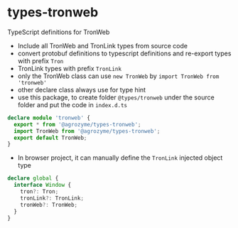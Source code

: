 # types-tronweb

TypeScript definitions for TronWeb

- Include all TronWeb and TronLink types from source code
- convert protobuf definitions to typescript definitions and re-export types with prefix `Tron`
- TronLink types with prefix `TronLink`
- only the TronWeb class can use `new TronWeb` by `import TronWeb from 'tronweb'`
- other declare class always use for type hint
- use this package, to create folder `@types/tronweb` under the source folder and put the code in `index.d.ts`

```ts
declare module 'tronweb' {
  export * from '@agrozyme/types-tronweb';
  import TronWeb from '@agrozyme/types-tronweb';
  export default TronWeb;
}
```

- In browser project, it can manually define the `TronLink` injected object type

```ts
declare global {
  interface Window {
    tron?: Tron;
    tronLink?: TronLink;
    tronWeb?: TronWeb;
  }
}
```
